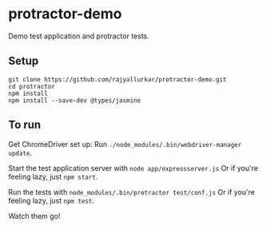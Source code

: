 protractor-demo
===============

Demo test application and protractor tests.

Setup
-----

    git clone https://github.com/rajyallurkar/protractor-demo.git
    cd protractor
    npm install
    npm install --save-dev @types/jasmine

To run
------
Get ChromeDriver set up: Run `./node_modules/.bin/webdriver-manager update`.

Start the test application server with
`node app/expressserver.js`
Or if you're feeling lazy, just `npm start`.

Run the tests with
`node_modules/.bin/protractor test/conf.js`
Or if you're feeling lazy, just `npm test`.

Watch them go!
